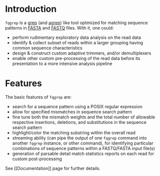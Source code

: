 # Introduction

`fqgrep` is a [grep](http://en.wikipedia.org/wiki/Grep)
(and [agrep](http://en.wikipedia.org/wiki/Agrep))
like tool optimized for matching sequence patterns in
[FASTA](http://en.wikipedia.org/wiki/Fasta_format) and
[FASTQ](http://en.wikipedia.org/wiki/FASTQ_format) files. With it, one
could:

* perform rudimentary exploratory data analysis on the read data
* identify & collect subset of reads within a larger grouping having 
  common sequence characteristics 
* design & construct custom adaptive trimmers, and/or demultiplexers
* enable other custom pre-processing of the read data before its 
  presentation to a more intensive analysis pipeline


# Features

The basic features of `fqgrep` are:

* search for a sequence pattern using a POSIX regular expression
* allow for specified mismatches in sequence search pattern
* fine tune both the mismatch weights and the total number of allowable 
  respective insertions, deletions, and substitutions in the sequence 
  search pattern
* highlight/color the matching substring within the overall read
* streaming ability (can pipe the output of one `fqgrep` command into 
  another `fqgrep` instance, or other command), for identifying particular 
  combinations of sequence patterns within a FASTQ/FASTA input file(s)
* generation of parsable detail match statistics reports on each read for 
  custom post-processing

See [[Documentation]] page for further details.
